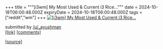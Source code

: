 +++
title = """[i3wm] My Most Used & Current i3 Rice..."""
date = 2024-10-18T06:00:48.000Z
expiryDate = 2024-10-18T06:00:48.000Z
tags = ["reddit","wm"]
+++
[![[i3wm] My Most Used & Current i3 Rice...](https://external-preview.redd.it/dmtuYTd2MGJnZ3ZkMQLwUUr3nKIJchMT7Ma8KI6v4nE_J_0n28y1HgqCm0E-.png?width=640&crop=smart&auto=webp&s=1e0a0833d4f5080642ab9dc5279261378c2aeb08 "[i3wm] My Most Used & Current i3 Rice...")](https://www.reddit.com/r/unixporn/comments/1g6bbz2/i3wm_my_most_used_current_i3_rice/)

submitted by [/u/\_ayushman](https://www.reddit.com/user/_ayushman)  
[\[link\]](https://v.redd.it/v1gcqt0bggvd1) [\[comments\]](https://www.reddit.com/r/unixporn/comments/1g6bbz2/i3wm_my_most_used_current_i3_rice/)

[[source]](https://www.reddit.com/r/unixporn/comments/1g6bbz2/i3wm_my_most_used_current_i3_rice/)

